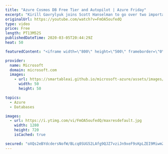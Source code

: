 ```yaml
---
title: "Azure Cosmos DB Free Tier and Autopilot | Azure Friday"
excerpt: "Kirill Gavrylyuk joins Scott Hanselman to go over two important updates to Azure Cosmos DB: Free Tier and Autopilot. Free Tier enables you to run small applications using Azure Cosmos DB free of charge for as long as you like. Autopilot enables developers to only pay for the Azure Cosmos DB usage they"
originalUrl: https://youtube.com/watch?v=FmOA5oufedQ
type: video
price: Free
length: PT13M52S
publishedDateTime: 2020-03-05T20:44:29Z
heat: 50

featuredContent: "<iframe width=\"800\" height=\"500\" frameborder=\"0\" src=\"https://www.youtube.com/embed/FmOA5oufedQ\" allow=\"accelerometer; autoplay; encrypted-media; gyroscope; picture-in-picture\" allowfullscreen></iframe>"

provider:
  name: Microsoft
  domain: microsoft.com
  images:
    - url: https://smartableai.github.io/microsoft-azure/assets/images/organizations/microsoft.com-50x50.jpg
      width: 50
      height: 50

topics:
  - Azure
  - Databases

images:
  - url: https://i.ytimg.com/vi/FmOA5oufedQ/maxresdefault.jpg
    width: 1280
    height: 720
    isCached: true

secured: "oXQs2eBYdcdersNofW/BLcq0SUG52LAfg9QJZ7vziJn9xeF9sKpLZEI9MiwmZ3Y1ofhHdNs3pwgjjCoViSJoedAG0bXvhWdQLaOMZd8OrhLPB5a0cmpKVeP+q3CXEGxHs733dJ2ERRV+3yKG1GqHQ+wWR25euTg1rav0Lv9mDmoWtkiFi3UPvEUnJldfKnI00rII0fblnrrVv4GJd8z7Pzo4LhwuUX1PW6fZF2aP+9fgFy/+miFP1C6DXKpBkaHAvmi/2ZuXvIRiWF7bWH15Qacjuayda5FScwqQ7Mt8Jvt+gOKK5Xn5MDerroiIEmGdHOgmNY2rK2N1FnMTQHvT31pjsHFm2f0d8b7Bi31ah8mFf/ORDIrLsvgikVvlMI8brtumqCgYuvtHDUu2XLf4YrYXtv06Y6Mut3RITQ8L8k0=;nrGoKqG2wRSVwoQEdVzEOQ=="
---
```



